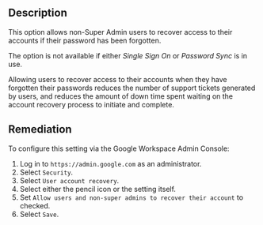 ## Description

This option allows non-Super Admin users to recover access to their accounts if their password has been forgotten.

The option is not available if either _Single Sign On_ or _Password Sync_ is in use.

Allowing users to recover access to their accounts when they have forgotten their passwords reduces the number of support tickets generated by users, and reduces the amount of down time spent waiting on the account recovery process to initiate and complete.

## Remediation

To configure this setting via the Google Workspace Admin Console:

1. Log in to `https://admin.google.com` as an administrator.
2. Select `Security`.
3. Select `User account recovery`.
4. Select either the pencil icon or the setting itself.
5. Set `Allow users and non-super admins to recover their account` to checked.
5. Select `Save`.
